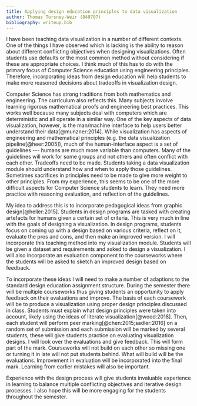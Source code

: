 ```yaml
---
title: Applying design education principles to data visualization
author: Thomas Torsney-Weir (849707)
bibliography: writeup.bib
---
```


I have been teaching data visualization in a number of different contexts.  One
of the things I have observed which is lacking is the ability to reason about
different conflicting objectives when designing visualizations. Often students
use defaults or the most common method without considering if these are
appropriate choices. I think much of this has to do with the primary focus of
Computer Science education using engineering principles. Therefore,
incorporating ideas from design education will help students to make more
reasoned decisions about tradeoffs in visualization design.

Computer Science has strong traditions from both mathematics and engineering.
The curriculum also reflects this. Many subjects involve learning rigorous
mathematical proofs and engineering best practices. This works well because
many subjects deal with computers which are deterministic and all operate in a
similar way. One of the key aspects of data visualization, however, is the
man/machine interface to help users better understand their
data[@munzner:2014].  While visualization has aspects of engineering and
mathematical principles (e.g. the data visualization pipeline[@heer:2005]),
much of the human-interface aspect is a set of guidelines --- humans are much
more variable than computers. Many of the guidelines will work for some groups
and not others and often conflict with each other. Tradeoffs need to be made.
Students taking a data visualization module should understand how and when to
apply those guidelines. Sometimes sacrifices in principles need to be made to
give more weight to other principles. From my experience, this seems to be one
of the more difficult aspects for Computer Science students to learn. They need
more practice with reasoning evaluation, and reflection of the guidelines.

My idea to address this is to incorporate pedagogical ideas from graphic
design[@heller:2015]. Students in design programs are
tasked with creating artefacts for humans given a certain set of criteria. This
is very much in line with the goals of designing a visualization. In design
programs, students focus on coming up with a design based on various criteria,
reflect on it, evaluate the pros and cons, and then make an improved version. 
I will incorporate this teaching method into my visualization module. Students
will be given a dataset and requirements and asked to design a visualization.
I will also incorporate an evaluation component to the courseworks where the
students will be asked to sketch an improved design based on feedback.

To incorporate these ideas I will need to make a number of adaptions to the
standard design education assignment structure.  During the semester there will
be multiple courseworks thus giving students an opportunity to apply feedback
on their evaluations and improve.  The basis of each coursework will be to
produce a visualization using proper design principles discussed in class.
Students must explain what design principles were taken into account, likely
using the ideas of literate visualization[@wood:2018].  Then, each student will
perform peer marking[@chen:2015;sadler:2016] on a random set of submission and
each submission will be marked by several students, these will give students
practice on evaluating visualization designs.  I will look over the evaluations
and give feedback. This will form part of the mark.  Courseworks will not build
on each other so missing one or turning it in late will not put students
behind.  What will build will be the evaluations. Improvement in evaluation
will be incorporated into the final mark. Learning from earlier mistakes will
also be important.

Experience with the design process will give students invaluable experience in
learning to balance multiple conflicting objectives and iterative design
processes.  I also hope this will be more engaging for the students throughout
the semester.


